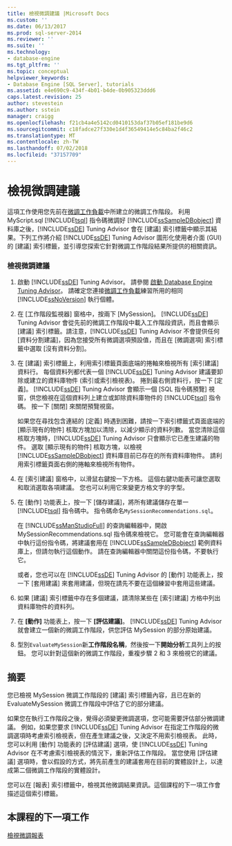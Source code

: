 ```yaml
---
title: 檢視微調建議 |Microsoft Docs
ms.custom: ''
ms.date: 06/13/2017
ms.prod: sql-server-2014
ms.reviewer: ''
ms.suite: ''
ms.technology:
- database-engine
ms.tgt_pltfrm: ''
ms.topic: conceptual
helpviewer_keywords:
- Database Engine [SQL Server], tutorials
ms.assetid: e4e690c9-434f-4b01-b4de-0b905323ddd6
caps.latest.revision: 25
author: stevestein
ms.author: sstein
manager: craigg
ms.openlocfilehash: f21cb4a4e5142cd0410153daf37b05ef181be9d6
ms.sourcegitcommit: c18fadce27f330e1d4f36549414e5c84ba2f46c2
ms.translationtype: MT
ms.contentlocale: zh-TW
ms.lasthandoff: 07/02/2018
ms.locfileid: "37157709"
---
```

# <a name="viewing-tuning-recommendations"></a>檢視微調建議
  這項工作使用您先前在[微調工作負載](lesson-1-1-tuning-a-workload.md)中所建立的微調工作階段。 利用 MyScript.sql [!INCLUDE[tsql](../../includes/tsql-md.md)] 指令碼微調好 [!INCLUDE[ssSampleDBobject](../../includes/sssampledbobject-md.md)] 資料庫之後，[!INCLUDE[ssDE](../../includes/ssde-md.md)] Tuning Advisor 會在 [建議] 索引標籤中顯示其結果。下列工作將介紹 [!INCLUDE[ssDE](../../includes/ssde-md.md)] Tuning Advisor 圖形化使用者介面 (GUI) 的 [建議] 索引標籤，並引導您探索它針對微調工作階段結果所提供的相關資訊。  
  
### <a name="view-tuning-recommendations"></a>檢視微調建議  
  
1.  啟動 [!INCLUDE[ssDE](../../includes/ssde-md.md)] Tuning Advisor。 請參閱 [啟動 Database Engine Tuning Advisor](../../relational-databases/performance/database-engine-tuning-advisor.md)。 請確定您連接[微調工作負載](lesson-1-1-tuning-a-workload.md)練習所用的相同 [!INCLUDE[ssNoVersion](../../includes/ssnoversion-md.md)] 執行個體。  
  
2.  在 [工作階段監視器] 窗格中，按兩下 [MySession]。 [!INCLUDE[ssDE](../../includes/ssde-md.md)] Tuning Advisor 會從先前的微調工作階段中載入工作階段資訊，而且會顯示 [建議] 索引標籤。請注意，[!INCLUDE[ssDE](../../includes/ssde-md.md)] Tuning Advisor 不會提供任何 [資料分割建議]，因為您接受所有微調選項預設值，而且在 [微調選項] 索引標籤中選取 [沒有資料分割]。  
  
3.  在 [建議] 索引標籤上，利用索引標籤頁面底端的捲軸來檢視所有 [索引建議] 資料行。 每個資料列都代表一個 [!INCLUDE[ssDE](../../includes/ssde-md.md)] Tuning Advisor 建議要卸除或建立的資料庫物件 (索引或索引檢視表)。 捲到最右側資料行，按一下 [定義]。 [!INCLUDE[ssDE](../../includes/ssde-md.md)] Tuning Advisor 會顯示一個 [SQL 指令碼預覽] 視窗，供您檢視在這個資料列上建立或卸除資料庫物件的 [!INCLUDE[tsql](../../includes/tsql-md.md)] 指令碼。 按一下 [關閉] 來關閉預覽視窗。  
  
     如果您在尋找包含連結的 [定義] 時遇到困難，請按一下索引標籤式頁面底端的 [顯示現有的物件] 核取方塊加以清除，以減少顯示的資料列數。 當您清除這個核取方塊時，[!INCLUDE[ssDE](../../includes/ssde-md.md)] Tuning Advisor 只會顯示它已產生建議的物件。 選取 [顯示現有的物件] 核取方塊，以檢視 [!INCLUDE[ssSampleDBobject](../../includes/sssampledbobject-md.md)] 資料庫目前已存在的所有資料庫物件。 請利用索引標籤頁面右側的捲軸來檢視所有物件。  
  
4.  在 [索引建議] 窗格中，以滑鼠右鍵按一下方格。 這個右鍵功能表可讓您選取和取消選取各項建議。 您也可以利用它來變更方格文字的字型。  
  
5.  在 [動作] 功能表上，按一下 [儲存建議]，將所有建議儲存在單一 [!INCLUDE[tsql](../../includes/tsql-md.md)] 指令碼中。 指令碼命名`MySessionRecommendations.sql`。  
  
     在 [!INCLUDE[ssManStudioFull](../../includes/ssmanstudiofull-md.md)] 的查詢編輯器中，開啟 MySessionRecommendations.sql 指令碼來檢視它。 您可能會在查詢編輯器中執行這份指令碼，將建議套用在 [!INCLUDE[ssSampleDBobject](../../includes/sssampledbobject-md.md)] 範例資料庫上，但請勿執行這個動作。 請在查詢編輯器中關閉這份指令碼，不要執行它。  
  
     或者，您也可以在 [!INCLUDE[ssDE](../../includes/ssde-md.md)] Tuning Advisor 的 [動作] 功能表上，按一下 [套用建議] 來套用建議，但現在請先不要在這個練習中套用這些建議。  
  
6.  如果 [建議] 索引標籤中存在多個建議，請清除某些在 [索引建議] 方格中列出資料庫物件的資料列。  
  
7.  在 **[動作]** 功能表上，按一下 **[評估建議]**。 [!INCLUDE[ssDE](../../includes/ssde-md.md)] Tuning Advisor 就會建立一個新的微調工作階段，供您評估 MySession 的部分原始建議。  
  
8.  型別`EvaluateMySession`新**工作階段名稱**，然後按一下**開始分析**工具列上的按鈕。 您可以針對這個新的微調工作階段，重複步驟 2 和 3 來檢視它的建議。  
  
## <a name="summary"></a>摘要  
 您已檢視 MySession 微調工作階段的 [建議] 索引標籤內容，且已在新的 EvaluateMySession 微調工作階段中評估了它的部分建議。  
  
 如果您在執行工作階段之後，覺得必須變更微調選項，您可能需要評估部分微調建議。 例如，如果您要求 [!INCLUDE[ssDE](../../includes/ssde-md.md)] Tuning Advisor 在指定工作階段的微調選項時考慮索引檢視表，但在產生建議之後，又決定不用索引檢視表。 此時，您可以利用 [動作] 功能表的 [評估建議] 選項，使 [!INCLUDE[ssDE](../../includes/ssde-md.md)] Tuning Advisor 在不考慮索引檢視表的情況下，重新評估工作階段。 當您使用 [評估建議] 選項時，會以假設的方式，將先前產生的建議套用在目前的實體設計上，以達成第二個微調工作階段的實體設計。  
  
 您可以在 [報表] 索引標籤中，檢視其他微調結果資訊。這個課程的下一項工作會描述這個索引標籤。  
  
## <a name="next-task-in-lesson"></a>本課程的下一項工作  
 [檢視微調報表](lesson-1-3-viewing-tuning-reports.md)  
  
  

